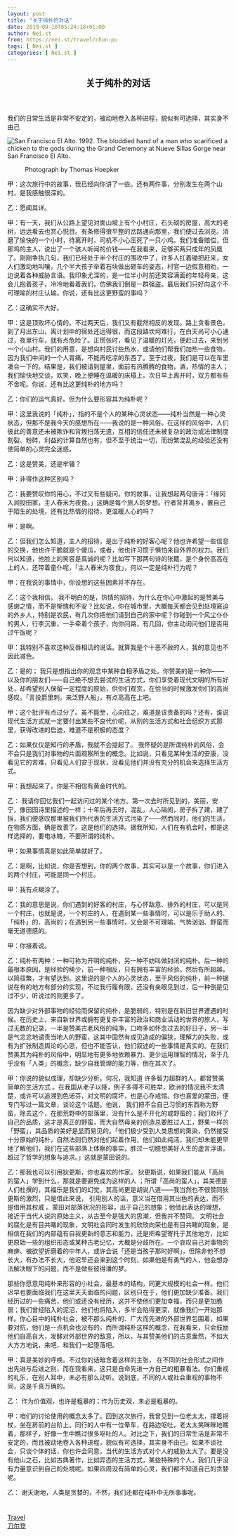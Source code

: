 ```yaml
---
layout: post
title: "关于纯朴的对话"
date: 2019-09-18T05:24:18+01:00
author: Nei.st
from: https://nei.st/travel/chun-pu
tags: [ Nei.st ]
categories: [ Nei.st ]
---
```


<article class="post-1329 post type-post status-publish format-standard hentry category-travel tag-daoerdeng" id="post-1329">
 <header class="page-header medium Archives">
  <div class="page-header__image">
  </div>
  <div class="page-header__content">
   <h1 class="page-title text-align-center">
    关于纯朴的对话
   </h1>
  </div>
 </header>
 <div class="entry-content aesop-entry-content" id="post-1329-content">
  <link as="font" crossorigin="anonymous" href="//cdn.jsdelivr.net/gh/0nd1jyU39XQ/_/glyph/font-face/0uIzqoZjSuJfvSBnvgXTcApMtcVhMcpr.woff" rel="preload" type="font/woff"/>
  <link as="font" crossorigin="anonymous" href="//cdn.jsdelivr.net/gh/0nd1jyU39XQ/_/glyph/font-face/1sTnSLZWDKucPX6SAk.woff" rel="preload" type="font/woff"/>
  <p class="blog-post__description">
   我们的日常生活是非常不安定的，被动地卷入各种进程，貌似有可选择，其实身不由己
  </p>
  <span id="more-1329">
  </span>
  <div class="container img component-image">
   <div class="aspectRatioPlaceholder">
    <div class="progressiveMedia" data-height="704" data-width="1054">
     <img alt="San Francisco El Alto. 1992. The bloddied hand of a man who scarificed a chicken to the gods during the Grand Ceremony at Nueve Sillas Gorge near San Francisco El Alto." class="progressiveMedia-image" data-src="https://cdn.jsdelivr.net/gh/0nd1jyU39XQ/_/img/1/e52bf525ly1g5aqpj8t7kj20ta0jk7cz.jpg" src="https://cdn.jsdelivr.net/gh/0nd1jyU39XQ/_/img/1/e52bf525ly1g5aqpj8t7kj20ta0jk7cz.jpg"/>
    </div>
   </div>
   <div class="aesop-image-component">
    <figure class="aesop-image-component-image aesop-component-align-center aesop-image-component-caption-left">
     <figcaption class="aesop-image-component-caption">
      <p class="aesop-cap-description">
       Photograph by Thomas Hoepker
      </p>
      <p class="aesop-cap-cred">
      </p>
     </figcaption>
    </figure>
   </div>
  </div>
  <p>
   甲：这次旅行中的故事，我已经向你讲了一些。还有两件事，分别发生在两个山村，是我感触很深的。
  </p>
  <p>
   乙：愿闻其详。
  </p>
  <p>
   甲：有一天，我们从公路上望见对面山坡上有个小村庄，石头砌的房屋，高大的老树，远远看去也赏心悦目。有条修得很平整的岔路通向那里，我们便过去浏览。消磨了愉快的一个小时，待离开时，司机不小心压死了一只小鸡。我们准备赔偿，但那鸡的主人，说出了一个骇人听闻的价钱——在我看来，足够买两只成年的凤凰了。刚刚争执几句，我们已经处于半个村庄的围攻中了，许多人扛着锄把赶来，女人们激动地叫嚷，几个半大孩子举着石块做出砸车的姿态，村官一边假意相劝，一边说着各种威胁言语。我印象尤深的，是一位半小时前还笑容满面的年轻母亲，这会儿抱着孩子，冷冷地看着我们，仿佛我们倒是一群强盗。最后我们只好向这个不可理喻的村庄认输。你说，还有比这更野蛮的事吗？
  </p>
  <p>
   乙：这确实不大好。
  </p>
  <p>
   甲：这是顶败坏心情的。不过两天后，我们又有截然相反的发现。路上贪看景色，到了月出东山，离计划中的宿处还远得很，而这段路坎坷难行，在白天尚可小心通过，夜里行车，就有点危险了。正慌张时，看见了温暖的灯光，便赶过去，来到另一个小山村。我们的用意，是想向村民讨些热水，或请他们帮我们加热一些食物，因为我们中间的一个人胃痛，不能再吃凉的东西了。至于过夜，我们是可以在车里凑合一下的。结果是，我们被请到屋里，面前有热腾腾的食物，酒，热情的主人；我们愉快地交谈，欢笑，晚上便睡在温暖的床榻上。次日早上离开时，双方都有些不舍呢。你说，还有比这更纯朴的地方吗？
  </p>
  <div class="code-block code-block-1" style="margin: 8px 0; clear: both;">
   <div class="container ads_KbHEVhh8Rw">
    <div class="card card--blog post-sidebar">
     <div class="card-body">
      <div class="logo_ngcontent-kty-0">
      </div>
      <div class="iframe-blocker U6XAMK63Vh00WqvF2BacIQ">
       <div class="background-h60B">
       </div>
       <div class="WumZiPCS4MeMw4pxQ">
       </div>
      </div>
     </div>
     <div class="card-footer">
      <div class="card-footer-wrapper" layout="row bottom-left">
      </div>
     </div>
    </div>
   </div>
  </div>
  <p>
   乙：你们的运气真好。但为什么要形容其为纯朴呢？
  </p>
  <p>
   甲：这里我说的「纯朴」，指的不是个人的某种心灵状态——纯朴当然是一种心灵状态，但那不是我今天的感想所在——我说的是一种风俗。在这样的风俗中，人们彼此的善意还未被欺诈和背叛扫荡无遗，互相的信任还未被复杂的政治或法律制度割裂、粉碎，利益的计算自然也有，但不至于统治一切，而纷繁混乱的经验还没有使简单的心灵完全迷惑。
  </p>
  <p>
   乙：这是赞美，还是牢骚？
  </p>
  <p>
   甲：非得作这种区别吗？
  </p>
  <p>
   乙：我要赞叹你的用心，不过又有些疑问。你的故事，让我想起两句唐诗：「缘冈入涧投田家，主人舂米为夜食。」这确是每个旅人的梦想。行者背井离乡，置自己于陌生的处境，还有比热情的招待，更温暖人心的吗？
  </p>
  <p>
   甲：是啊。
  </p>
  <div class="code-block code-block-1" style="margin: 8px 0; clear: both;">
   <div class="container ads_KbHEVhh8Rw">
    <div class="card card--blog post-sidebar">
     <div class="card-body">
      <div class="logo_ngcontent-kty-0">
      </div>
      <div class="iframe-blocker U6XAMK63Vh00WqvF2BacIQ">
       <div class="background-h60B">
       </div>
       <div class="WumZiPCS4MeMw4pxQ">
       </div>
      </div>
     </div>
     <div class="card-footer">
      <div class="card-footer-wrapper" layout="row bottom-left">
      </div>
     </div>
    </div>
   </div>
  </div>
  <p>
   乙：但我们怎么知道，主人的招待，是出于纯朴的好客心呢？他也许希望一些信息的交换，他也许干脆就是个傻瓜，或者，他也许习惯于惧怕来自外界的权力。我们何以知道，他脸上的笑容是真诚的呢？比如写下那两句诗的张籍，是个身份高高在上的人，还带着童仆呢，「主人舂米为夜食」，何以一定是纯朴行为呢？
  </p>
  <p>
   甲：在我说的事情中，你设想的这些因素并不存在。
  </p>
  <p>
   乙：这个我相信。
   <span class="markup--p">
    我不明白的是，热情的招待，为什么在你心中激起的是赞美与感谢之情，而不是惭愧和不安？比如说，你在城市里，大概每天都会见到处境窘迫的外乡人，特别是农民，有几次你把他们请到自己的家中呢？你碰到一个风尘仆仆的男人，行李沉重，一手牵着个孩子，向你问路，有几回，你主动询问他们是否用过午饭呢？
   </span>
  </p>
  <p>
   甲：我特别不喜欢这种反唇相讥的说话。就算我是个十恶不赦的人，我的意见也不因此减色。
  </p>
  <p>
   乙：是的；
   <span class="markup--p">
    我只是想指出你的观念中某种自相矛盾之处。你赞美的是一种你——以及你的朋友们——自己绝不想去尝试的生活方式，你们享受着现代文明的所有好处，却希望别人保留一定程度的原始，供你们观赏，在恰当的时候激发你们的高尚感叹。「言投爵里刺，来泛野人船」，有点高高在上吧。
   </span>
  </p>
  <p>
   甲：这个批评有点过分了。虽不能至，心向往之，难道是该责备的吗？还有，谁说现代生活方式就一定要付出某些不良代价呢，从别的生活方式和社会组织方式那里，获得改进的启迪，难道不是积极的态度？
  </p>
  <div class="code-block code-block-1" style="margin: 8px 0; clear: both;">
   <div class="container ads_KbHEVhh8Rw">
    <div class="card card--blog post-sidebar">
     <div class="card-body">
      <div class="logo_ngcontent-kty-0">
      </div>
      <div class="iframe-blocker U6XAMK63Vh00WqvF2BacIQ">
       <div class="background-h60B">
       </div>
       <div class="WumZiPCS4MeMw4pxQ">
       </div>
      </div>
     </div>
     <div class="card-footer">
      <div class="card-footer-wrapper" layout="row bottom-left">
      </div>
     </div>
    </div>
   </div>
  </div>
  <p>
   乙：如果仅仅是知行的矛盾，我就不会提起了。
   <span class="markup--p">
    我怀疑的是所谓纯朴的风俗，会不会只是我们对事物的片面观察所生的概念。比如说，只看见某种生活的安康，没看见它的苦难，只看见人们安于现状，没看见他们并没有充分的机会来选择生活方式。
   </span>
  </p>
  <p>
   甲：我想起来了，你是不相信有黄金时代的。
  </p>
  <p>
   乙：
   <span class="markup--p">
    我请你回忆我们一起访问过的某个地方。第一次去时所见到的，美丽，安宁，像田园诗里描述的一样；十年后再去时，混乱，人心隔阂，房子拆了建，建了拆，我们便感叹那里被我们所代表的生活方式污染了——然而同时，他们的生活，在物质方面，确是改善了。这是他们的选择。据我所知，人们在有机会时，都是这样选择的，要电冰箱，不要所谓的纯朴。
   </span>
  </p>
  <p>
   甲：如果事情真是如此简单就好了。
  </p>
  <p>
   乙：是啊，比如说，你是否想到，你的两个故事，其实可以是一个故事，你们进入的两个村庄，可能是同一个村庄。
  </p>
  <p>
   甲：我有点糊涂了。
  </p>
  <div class="code-block code-block-1" style="margin: 8px 0; clear: both;">
   <div class="container ads_KbHEVhh8Rw">
    <div class="card card--blog post-sidebar">
     <div class="card-body">
      <div class="logo_ngcontent-kty-0">
      </div>
      <div class="iframe-blocker U6XAMK63Vh00WqvF2BacIQ">
       <div class="background-h60B">
       </div>
       <div class="WumZiPCS4MeMw4pxQ">
       </div>
      </div>
     </div>
     <div class="card-footer">
      <div class="card-footer-wrapper" layout="row bottom-left">
      </div>
     </div>
    </div>
   </div>
  </div>
  <p>
   乙：我的意思是说，你们遇到的好客的村庄，与心怀敌意、排外的村庄，可以是同一个村庄，也就是说，一个村庄的人，在遇到某一些事情时，可以是乐于助人的、「纯朴」的、高尚的；在遇到另一些事情时，又会是不可理喻、气势汹汹、野蛮而毫无道德感的。
  </p>
  <p>
   甲：你接着说。
  </p>
  <p>
   乙：纯朴有两种：一种可称为开明的纯朴，另一种不妨叫做封闭的纯朴。后一种的最根本原因，是经验的稀少，前一种相反，只有拥有丰富的经验，然后有所超越，以简驭繁，才有望达到。这里说的是个人的心灵状态，至于风俗的纯朴，前一种据说在有的地方有部分的实现，不过我行履有限，还没有亲眼见到过，后一种倒是见过不少，听说过的则更多了。
  </p>
  <p>
   <span class="markup--p">
    因为缺少对外部事物的经验而保留的纯朴，是脆弱的，特别是在新旧世界遭遇的时候。在历史上，来自新世界或拥有更复杂丰富的政治和商业活动的世界的旅人，写过无数的记录，一半是赞美古老风俗的纯净，口吻多如怀念过去的好日子，另一半是气忿忿地谴责当地人的野蛮，这其中固然有成见造成的偏狭，理解力的失败，或有为扩张制造舆论的心思，但也不能否认，他们叙述的一些事情是真实的。在我们赞美其为纯朴的风俗中，明显地有更多地依赖暴力、更少运用理智的情况，至于几乎没有「人类」的概念，缺少自我管理的能力等，倒在其次了。
   </span>
  </p>
  <p>
   甲：你说的貌似成理，却缺少分析。何况，我知道
   <span class="markup--p">
    许多智力超群的人，都曾赞美简单的生活方式
   </span>
   。在我国从老子以降，例子多得不可胜举，欧洲的情况我不太清楚，或许可以追溯到色诺芬，对文明的腐坏，也是心存戒惕。你也喜爱的蒙田，便专门写过一篇文章，谈论这个话题。他说，
   <span class="markup--p">
    我们把不合自己习惯的东西称为野蛮，除去这个，在那荒野中的部落里，没有什么是不开化的或野蛮的；我们败坏了自己的品质，这才是真正的野蛮，而大自然母亲的创造总要胜过人工，野果一样的「野蛮」，其品质的美好是显而易见的。「他们极少受到人类思想的熏染，仍然接受十分原始的纯朴，自然法则仍然对他们起着作用，他们如此纯洁，我们却未能更早地了解他们，我们在这些部落上体察的事实，胜过一切臆想美好人生的虚言浮语，超过了哲学的想象与追求。」这就是蒙田说的。
   </span>
  </p>
  <p>
   乙：那我也可以引用狄更斯，你也喜欢的作家。
   <span class="markup--p">
    狄更斯说，如果我们能从「高尚的蛮人」学到什么，那就是要避免成为这样的人
   </span>
   ；所谓「高尚的蛮人」，其美德是人们杜撰的，其福乐是我们的幻觉，其高尚更是胡说八道——我当然也不很赞同狄更斯的激烈，只是借此来说，
   <span class="markup--p">
    引用别人的话，意义当在借用其出色的表达，而不是借用其权威
   </span>
   。蒙田对部落状况的形容，出于自己的想象；他借此表达的理想，接近于当代人说的原始主义，从古至今是强大的思潮，但我并不赞同。
   <span class="markup--p">
    文明社会的腐化是有目共睹的现象，文明社会同时发生的欣欣向荣也是有目共睹的现象，是相信在我们的内部蕴有自我更新的意志和能力，还是把希望寄托于其他地方，比如更原始一些的组织形态或某种古老记忆，大概是分歧所在。一个哀叹自己对事物的麻痹、被欲望折磨着的中年人，或许会说「还是当孩子那时好啊」，但除非他不想长大，有办法不长大，他迟早还会来到这个时刻，如果他是有勇气的人，他会想办法解决眼下的问题，而不是做些彼得潘的梦。
   </span>
  </p>
  <div class="code-block code-block-1" style="margin: 8px 0; clear: both;">
   <div class="container ads_KbHEVhh8Rw">
    <div class="card card--blog post-sidebar">
     <div class="card-body">
      <div class="logo_ngcontent-kty-0">
      </div>
      <div class="iframe-blocker U6XAMK63Vh00WqvF2BacIQ">
       <div class="background-h60B">
       </div>
       <div class="WumZiPCS4MeMw4pxQ">
       </div>
      </div>
     </div>
     <div class="card-footer">
      <div class="card-footer-wrapper" layout="row bottom-left">
      </div>
     </div>
    </div>
   </div>
  </div>
  <p>
   <span class="markup--p">
    那些你愿意用纯朴来形容的小社会，最基本的结构，同更大规模的社会一样。他们迟早也要面临我们在这里天天面临的问题，区别只在于，他们更加缺少准备。我们经历过的一些痛苦，他们或还没有经历，这并不使他们更加幸福，而只是更加脆弱；我们曾经陷入的泥沼，他们也将陷入，多半会陷得更深，就像我们一开始那样。你心目中的纯朴社会，被不那么纯朴的、广大而先进的外部世界包围着，如果要对抗，他们是一点机会也没有的，而所谓纯朴这样的概念，在我看来，只会鼓励他们自高自大，发酵对外部世界的敌意，所以，与其赞美他们的古意盎然，不如大大方方地说，来吧，和我们一起堕落吧。
   </span>
  </p>
  <p>
   甲：真是美妙的呼唤。不过你的话暗含着这样的主张，
   <span class="markup--p">
    在不同的社会形式之间作出先进与后进之别，而在我看来，这只是自命先进一方自己的粗暴看法。你们重视的礼乐，在别人耳中，未必有那么动听。说到底，不同的人或社会重视的事物不同，这是千真万确的。
   </span>
  </p>
  <p>
   乙：
   <span class="markup--p">
    作为价值观，也许是粗暴的；作为历史观，未必是粗暴的。
   </span>
  </p>
  <p>
   甲：咱们的讨论使用的概念太多了。回到这次旅行，我曾见到一位老太太，撑着拐杖，坐在房前的台阶上。同行的人中有一位晕车，在路边呕吐，老太太笑眯眯地瞧着，那样子，好像一生中瞧过很多呕吐的人。对比之下，我们的日常生活是非常不安定的，而且被动地卷入各种进程，貌似有可选择，其实身不由己。如果不谈社会，只谈个体的话，你也许会同意，当代的生活方式对个人的威胁太大了。要是没有他山之石，比如古典著作，比如异态的生活方式，某些特殊的个人，我们几乎没有力量意识到自己的处境呢。如果四周没有简单的心灵，我们都不知道自己的贪婪呢。
  </p>
  <p>
   乙：
   <span class="markup--p">
    谢天谢地，人类是贪婪的，不然，我们还都在纯朴中无所事事呢。
   </span>
  </p>
  <div class="container ag ah">
   <div class="fe n el">
    <a class="dt du bn bo bp bq br bs bt bu dv dw bx by dx dy" href="https://nei.st/uncertainty">
     <div class="c ff fg ag ah fh el fi fj ce fk fl fm fn fo fp fq fr fs ft fu">
      <div class="bs em en eo ep eq fv ah fw fg ag bm eu fx q fy fz p ac">
      </div>
     </div>
    </a>
   </div>
  </div>
  <div class="code-block code-block-2" style="margin: 8px 0; clear: both;">
   <br/>
   <div class="container ads_KbHEVhh8Rw">
    <div class="card card--blog post-sidebar">
     <div class="card-body">
      <div class="logo_ngcontent-kty-0">
      </div>
      <div class="iframe-blocker U6XAMK63Vh00WqvF2BacIQ">
       <div class="background-h60B">
       </div>
       <div class="WumZiPCS4MeMw4pxQ">
       </div>
      </div>
     </div>
     <div class="card-footer">
      <div class="card-footer-wrapper" layout="row bottom-left">
      </div>
     </div>
    </div>
   </div>
  </div>
 </div>
 <footer class="entry-footer">
  <div class="categories icon-link">
   <a href="https://nei.st/category/travel" rel="category tag">
    Travel
   </a>
  </div>
  <div class="tags icon-link">
   <a href="https://nei.st/tag/daoerdeng" rel="tag">
    刀尔登
   </a>
  </div>
 </footer>
</article>

